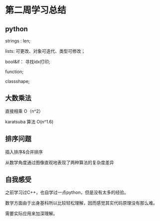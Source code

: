 # 第二周学习总结 #

## python ## 

strings  : len;

lists: 可更改、对象可迭代、类型可修改；

bool&if： 寻找idx打印;

function;

classshape;

## 大数乘法

直接相乘 O（n^2）

karatsuba 算法 O(n^1.6)

## 排序问题

插入排序&合并排序

从数学角度通过图像直观地表现了两种算法的复杂度差异

## 自我感受

之前学习过C++，也自学过一点python，但是没有太多的经验。

数学方面由于出身基科所以比较轻松理解，因而感觉其实代码原理没有那么难。

需要实际应用来加深理解。